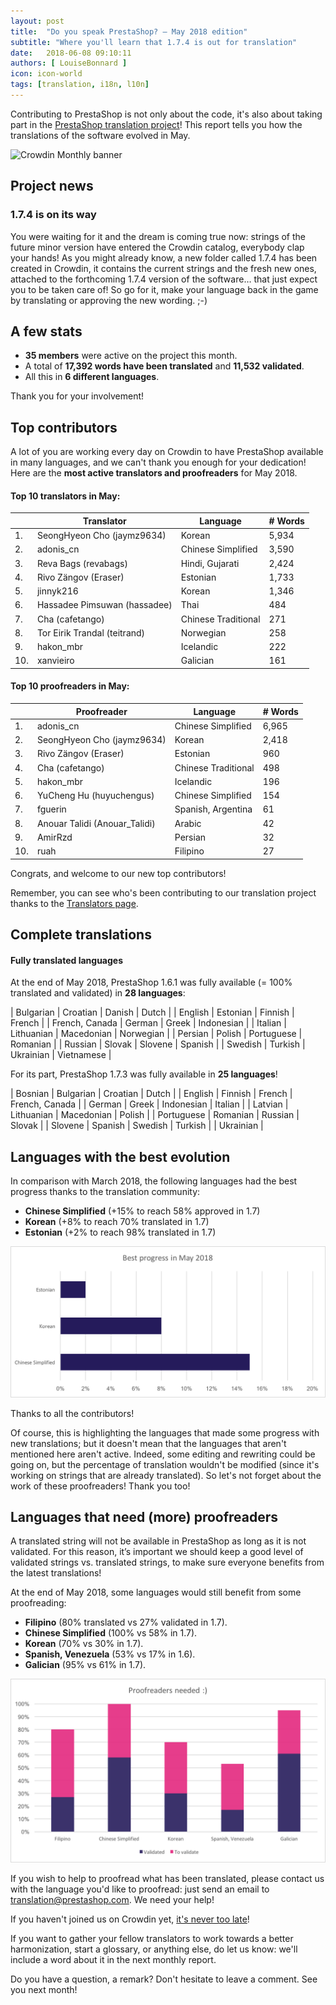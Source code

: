 ```yaml
---
layout: post
title:  "Do you speak PrestaShop? – May 2018 edition"
subtitle: "Where you'll learn that 1.7.4 is out for translation"
date:   2018-06-08 09:10:11
authors: [ LouiseBonnard ]
icon: icon-world
tags: [translation, i18n, l10n]
---
```


Contributing to PrestaShop is not only about the code, it's also about taking part in the [PrestaShop translation project](https://crowdin.com/project/prestashop-official)! This report tells you how the translations of the software evolved in May.

![Crowdin Monthly banner](/assets/images/2017/04/DYSpeakPS.jpg)

## Project news


### 1.7.4 is on its way

You were waiting for it and the dream is coming true now: strings of the future minor version have entered the Crowdin catalog, everybody clap your hands! As you might already know, a new folder called 1.7.4 has been created in Crowdin, it contains the current strings and the fresh new ones, attached to the forthcoming 1.7.4 version of the software… that just expect you to be taken care of! So go for it, make your language back in the game by translating or approving the new wording. ;-)


## A few stats
 
* **35 members** were active on the project this month.
* A total of **17,392 words have been translated** and **11,532 validated**.
* All this in **6 different languages**.
 
Thank you for your involvement!
 
 
## Top contributors
 
A lot of you are working every day on Crowdin to have PrestaShop available in many languages, and we can't thank you enough for your dedication! Here are the **most active translators and proofreaders** for May 2018.
 
#### Top 10 translators in May:
 
| |Translator | Language | # Words
|-|---------- | -------- | ----------------
 1. | SeongHyeon Cho (jaymz9634) | Korean | 5,934
 2. | adonis_cn | Chinese Simplified | 3,590
 3. | Reva Bags (revabags) | Hindi, Gujarati | 2,424
 4. | Rivo Zängov (Eraser) | Estonian | 1,733
 5. | jinnyk216 | Korean | 1,346
 6. | Hassadee Pimsuwan (hassadee) | Thai | 484
 7. | Cha (cafetango) | Chinese Traditional | 271
 8. | Tor Eirik Trandal (teitrand) | Norwegian | 258
 9. | hakon_mbr | Icelandic | 222
10. | xanvieiro | Galician | 161
 
 
#### Top 10 proofreaders in May:
 
| | Proofreader | Language | # Words
|-| ---------- | -------- | ----------------
 1. | adonis_cn | Chinese Simplified | 6,965
 2. | SeongHyeon Cho (jaymz9634) | Korean | 2,418
 3. | Rivo Zängov (Eraser) | Estonian | 960
 4. | Cha (cafetango) | Chinese Traditional | 498
 5. | hakon_mbr | Icelandic | 196
 6. | YuCheng Hu (huyuchengus) | Chinese Simplified | 154
 7. | fguerin | Spanish, Argentina | 61
 8. | Anouar Talidi (Anouar_Talidi) | Arabic | 42
 9. | AmirRzd | Persian | 32
10. | ruah | Filipino | 27
 
Congrats, and welcome to our new top contributors!
 
Remember, you can see who's been contributing to our translation project thanks to the [Translators page](http://translators.prestashop.com/).
 
 
## Complete translations
 
#### Fully translated languages
 
At the end of May 2018, PrestaShop 1.6.1 was fully available (= 100% translated and validated) in **28 languages**:
 
| Bulgarian | Croatian | Danish | Dutch |
| English | Estonian | Finnish | French |
| French, Canada | German | Greek | Indonesian |
| Italian | Lithuanian | Macedonian | Norwegian |
| Persian | Polish | Portuguese | Romanian |
| Russian | Slovak | Slovene | Spanish |
| Swedish | Turkish | Ukrainian | Vietnamese |
 
For its part, PrestaShop 1.7.3 was fully available in **25 languages**!
 
| Bosnian | Bulgarian | Croatian | Dutch |
| English | Finnish | French | French, Canada |
| German | Greek | Indonesian | Italian |
| Latvian | Lithuanian | Macedonian | Polish |
| Portuguese | Romanian | Russian | Slovak |
| Slovene | Spanish | Swedish | Turkish |
| Ukrainian |
 
 
## Languages with the best evolution
 
In comparison with March 2018, the following languages had the best progress thanks to the translation community:
 
* **Chinese Simplified** (+15% to reach 58% approved in 1.7)
* **Korean** (+8% to reach 70% translated in 1.7)
* **Estonian** (+2% to reach 98% translated in 1.7)
 
![Best translation progress for May 2018](/assets/images/2018/06/Build_Crowdin_progress_May18.png)
 
Thanks to all the contributors!
 
Of course, this is highlighting the languages that made some progress with new translations; but it doesn't mean that the languages that aren't mentioned here aren't active. Indeed, some editing and rewriting could be going on, but the percentage of translation wouldn't be modified (since it's working on strings that are already translated). So let's not forget about the work of these proofreaders! Thank you too!
 
 
## Languages that need (more) proofreaders
 
A translated string will not be available in PrestaShop as long as it is not validated. For this reason, it’s important we should keep a good level of validated strings vs. translated strings, to make sure everyone benefits from the latest translations!
 
At the end of May 2018, some languages would still benefit from some proofreading:
 
* **Filipino** (80% translated vs 27% validated in 1.7).
* **Chinese Simplified** (100% vs 58% in 1.7).
* **Korean** (70% vs 30% in 1.7).
* **Spanish, Venezuela** (53% vs 17% in 1.6).
* **Galician** (95% vs 61% in 1.7).
 
![Languages that need proofreading](/assets/images/2018/06/Build_Crowdin_proofreading_May18.png)
 
If you wish to help to proofread what has been translated, please contact us with the language you'd like to proofread: just send an email to translation@prestashop.com. We need your help! 
 
If you haven't joined us on Crowdin yet, [it's never too late](https://crowdin.com/project/prestashop-official)!
 
If you want to gather your fellow translators to work towards a better harmonization, start a glossary, or anything else, do let us know: we'll include a word about it in the next monthly report.
 
Do you have a question, a remark? Don't hesitate to leave a comment. See you next month!
